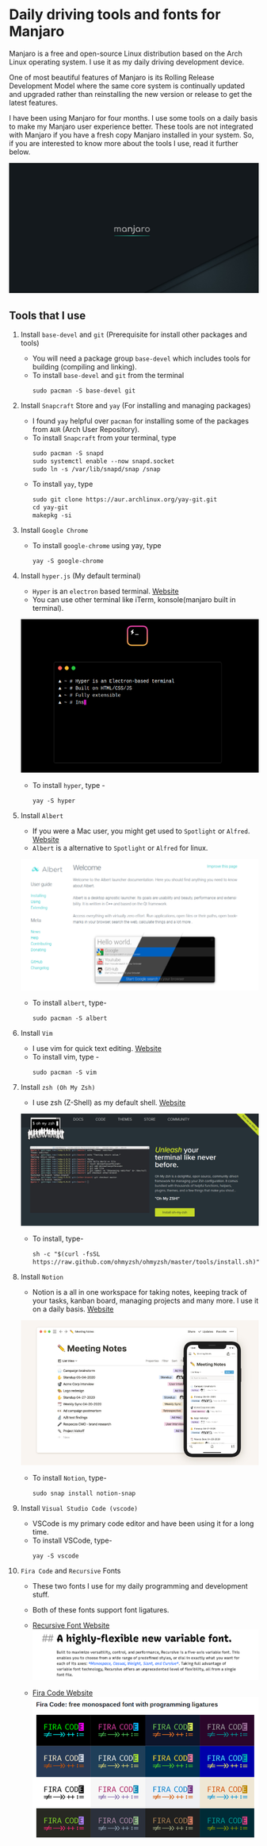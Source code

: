 # Daily driving tools and fonts for Manjaro

Manjaro is a free and open-source Linux distribution based on the Arch Linux operating system. I use it as my daily driving development device. 

One of most beautiful features of Manjaro is its Rolling Release Development Model where the same core system is continually updated and upgraded rather than reinstalling the new version or release to get the latest features.

I have been using Manjaro for four months. I use some tools on a daily basis to make my Manjaro user experience better. These tools are not integrated with Manjaro if you have a fresh copy Manjaro installed in your system. So, if you are interested to know more about the tools I use, read it further below.

![manjaro-desktop](./images/manjaro.png)


## Tools that I use

1. Install ```base-devel``` and ```git``` (Prerequisite for install other packages and tools)
    - You will need a package group ```base-devel``` which includes tools for building (compiling and linking).
    - To install ```base-devel``` and ```git``` from the terminal
        ```
        sudo pacman -S base-devel git
        ```
2. Install ```Snapcraft``` Store and ```yay``` (For installing and managing packages)
    - I found ```yay``` helpful over ```pacman``` for installing some of the packages from ```AUR``` (Arch User Repository).
    - To install ```Snapcraft``` from your terminal, type
        ```
        sudo pacman -S snapd
        sudo systemctl enable --now snapd.socket
        sudo ln -s /var/lib/snapd/snap /snap
        ```
    - To install ```yay```, type
        ```
        sudo git clone https://aur.archlinux.org/yay-git.git
        cd yay-git
        makepkg -si
        ```
3. Install ```Google Chrome```
    - To install ```google-chrome``` using yay, type 
        ```
        yay -S google-chrome
        ```
4. Install ```hyper.js``` (My default terminal)
    - ```Hyper``` is an ```electron``` based terminal. [Website](https://hyper.is)
    - You can use other terminal like iTerm, konsole(manjaro built in terminal).

    ![hyper.js](./images/hyper.png)

    - To install ```hyper```, type - 
        ```
        yay -S hyper
        ```
5. Install ```Albert```
    - If you were a Mac user, you might get used to ```Spotlight``` or ```Alfred```.  [Website](https://albertlauncher.github.io/)
    - ```Albert``` is a alternative to ```Spotlight``` or ```Alfred``` for linux.

    ![AlbertLauncher](./images/albert.png)

    - To install ```albert```, type-
        ```
        sudo pacman -S albert
        ```
6. Install ```Vim```
    - I use vim for quick text editing. [Website](https://www.vim.org/)
    - To install vim, type -
        ```
        sudo pacman -S vim
        ```
7. Install ```zsh (Oh My Zsh)```
    - I use zsh (Z-Shell) as my default shell. [Website](https://ohmyz.sh/)
    
    ![OhMyZsh](./images/zsh.png)

    - To install, type-
        ```
        sh -c "$(curl -fsSL https://raw.github.com/ohmyzsh/ohmyzsh/master/tools/install.sh)"
        ```
8. Install ```Notion```
    - Notion is a all in one workspace for taking notes, keeping track of your tasks, kanban board, managing projects and many more. I use it on a daily basis. [Website](https://notion.so)

    ![Notion](./images/notion.png)

    - To install ```Notion```, type-
        ```
        sudo snap install notion-snap
        ```
9. Install ```Visual Studio Code (vscode)```
    - VSCode is my primary code editor and have been using it for a long time.
    - To install VSCode, type-
        ```
        yay -S vscode
        ```
10. ```Fira Code``` and ```Recursive``` Fonts
    - These two fonts I use for my daily programming and development stuff.
    - Both of these fonts support font ligatures.

    - [Recursive Font Website](https://recursive.design)
    ![RecursiveFont](./images/recursive.png)

    - [Fira Code Website](https://github.com/tonsky/FiraCode)
    ![FiraCode](./images/firacode.png)


    
